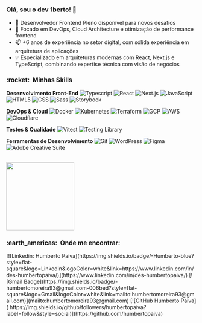 ### Olá, sou o dev 1berto! 👋
- 🔭 Desenvolvedor Frontend Pleno disponível para novos desafios
- 🌱 Focado em DevOps, Cloud Architecture e otimização de performance frontend
- 📫 +6 anos de experiência no setor digital, com sólida experiência em arquitetura de aplicações
- 💡 Especializado em arquiteturas modernas com React, Next.js e TypeScript, combinando expertise técnica com visão de negócios

<h3> :rocket: &nbsp;Minhas Skills </h3>

**Desenvolvimento Front-End**
  ![Typescript](https://img.shields.io/badge/TypeScript-007ACC?style=for-the-badge&logo=typescript&logoColor=white)
  ![React](https://img.shields.io/badge/React-20232A?style=for-the-badge&logo=react&logoColor=61DAFB)
  ![Next.js](https://img.shields.io/badge/Next.js-000000?style=for-the-badge&logo=next.js&logoColor=white)
  ![JavaScript](https://img.shields.io/badge/JavaScript-323330?style=for-the-badge&logo=javascript&logoColor=F7DF1E)
  ![HTML5](https://img.shields.io/badge/HTML5-E34F26?style=for-the-badge&logo=html5&logoColor=white)
  ![CSS](https://img.shields.io/badge/CSS3-1572B6?style=for-the-badge&logo=css3&logoColor=white)
  ![Sass](https://img.shields.io/badge/Sass-CC6699?style=for-the-badge&logo=sass&logoColor=white)
  ![Storybook](https://img.shields.io/badge/Storybook-FF4785?style=for-the-badge&logo=storybook&logoColor=white)

**DevOps & Cloud**
  ![Docker](https://img.shields.io/badge/Docker-2496ED?style=for-the-badge&logo=docker&logoColor=white)
  ![Kubernetes](https://img.shields.io/badge/Kubernetes-326CE5?style=for-the-badge&logo=kubernetes&logoColor=white)
  ![Terraform](https://img.shields.io/badge/Terraform-7B42BC?style=for-the-badge&logo=terraform&logoColor=white)
  ![GCP](https://img.shields.io/badge/Google_Cloud-4285F4?style=for-the-badge&logo=google-cloud&logoColor=white)
  ![AWS](https://img.shields.io/badge/AWS-232F3E?style=for-the-badge&logo=amazon-aws&logoColor=white)
  ![Cloudflare](https://img.shields.io/badge/Cloudflare-F38020?style=for-the-badge&logo=cloudflare&logoColor=white)

**Testes & Qualidade**
  ![Vitest](https://img.shields.io/badge/Vitest-729B1B?style=for-the-badge&logo=vitest&logoColor=white)
  ![Testing Library](https://img.shields.io/badge/Testing_Library-E33332?style=for-the-badge&logo=testing-library&logoColor=white)
  
**Ferramentas de Desenvolvimento**
  ![Git](https://img.shields.io/badge/Git-F05032?style=for-the-badge&logo=git&logoColor=white)
  ![WordPress](https://img.shields.io/badge/WordPress-21759B?style=for-the-badge&logo=wordpress&logoColor=white)
  ![Figma](https://img.shields.io/badge/Figma-F24E1E?style=for-the-badge&logo=figma&logoColor=white)
  ![Adobe Creative Suite](https://img.shields.io/badge/Adobe_Creative_Suite-FF0000?style=for-the-badge&logo=adobe&logoColor=white)

<br/>
<a href="https://github.com/humbertopaiva">
  <img height="180em" src="https://github-readme-stats.vercel.app/api?username=humbertopaiva&theme=dracula&show_icons=true" />
</a>

<br/>
<h3> :earth_americas: &nbsp;Onde me encontrar: </h3> 
[![Linkedin: Humberto Paiva](https://img.shields.io/badge/-Humberto-blue?style=flat-square&logo=Linkedin&logoColor=white&link=https://www.linkedin.com/in/des-humbertopaiva/)](https://www.linkedin.com/in/des-humbertopaiva/)
[![Gmail Badge](https://img.shields.io/badge/-humbertomoreira93@gmail.com-006bed?style=flat-square&logo=Gmail&logoColor=white&link=mailto:humbertomoreira93@gmail.com)](mailto:humbertomoreira93@gmail.com)
[![GitHub Humberto Paiva]( https://img.shields.io/github/followers/humbertopaiva?label=follow&style=social)](https://github.com/humbertopaiva)
